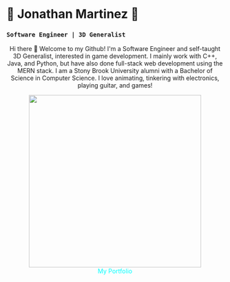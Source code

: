 # 🐻 Jonathan Martinez 🐻 # 
### **`Software Engineer | 3D Generalist`**

<p align="center" >
Hi there 👋 Welcome to my Github!
I'm a Software Engineer and self-taught 3D Generalist, interested in game development. I mainly work with C++, Java, and Python, but have also done full-stack web development using the MERN stack. I am a Stony Brook University alumni with a Bachelor of Science in Computer Science. I love animating, tinkering with electronics, playing guitar, and games!
</p>

<div align="center">
<img src="./images/3DArt.gif" width="400px"/>
</div>

<div align="center">
<a style="text-decoration: none; color: cyan;" class="link" href="https://www.problembear.com/"> My Portfolio </a>
</div>
<!--
**ProblemBears/ProblemBears** is a ✨ _special_ ✨ repository because its `README.md` (this file) appears on your GitHub profile.

Here are some ideas to get you started:

- 🔭 I’m currently working on ...
- 🌱 I’m currently learning ...
- 👯 I’m looking to collaborate on ...
- 🤔 I’m looking for help with ...
- 💬 Ask me about ...
- 📫 How to reach me: ...
- 😄 Pronouns: ...
- ⚡ Fun fact: ...
-->

